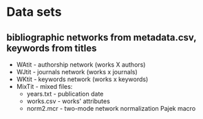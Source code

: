# Data sets

## bibliographic networks from metadata.csv, keywords from titles
  
  * WAtit - authorship network (works X authors)
  * WJtit - journals network (works x journals)
  * WKtit - keywords network (works x keywords)
  * MixTit - mixed files: 
    * years.txt - publication date
    * works.csv - works' attributes
    * norm2.mcr - two-mode network normalization Pajek macro
  
